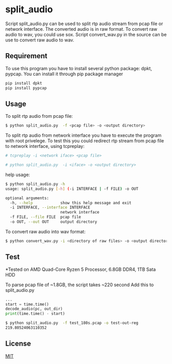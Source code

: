 # split_audio

Script split_audio.py can be used to split rtp audio stream from pcap file or network interface.
The converted audio is in raw format. To convert raw audio to wav, you could use sox.
Script convert_wav.py in the source can be use to convert raw audio to wav.

## Requirement

To use this program you have to install several python package: dpkt, pypcap.
You can install it through pip package manager

```sh
pip install dpkt
pip install pypcap
```

## Usage

To split rtp audio from pcap file:

```sh
$ python split_audio.py  -f <pcap file> -o <output directory>
```

To split rtp audio from network interface you have to execute the program with root privelege.
To test this you could redirect rtp stream from pcap file to network interface, using tcpreplay:

```sh
# tcpreplay -i <network iface> <pcap file>
```

```sh
# python split_audio.py  -i <iface> -o <output directory>
```

help usage:

```sh
$ python split_audio.py -h
usage: split_audio.py [-h] (-i INTERFACE | -f FILE) -o OUT

optional arguments:
  -h, --help            show this help message and exit
  -i INTERFACE, --interface INTERFACE
                        network interface
  -f FILE, --file FILE  pcap file
  -o OUT, --out OUT     output directory
```

To convert raw audio into wav format:

```sh
$ python convert_wav.py -i <directory of raw files> -o <output directory>
```

## Test

\*Tested on AMD Quad-Core Ryzen 5 Processor, 6.8GB DDR4, 1TB Sata HDD

To parse pcap file of ~1.8GB, the script takes ~220 second
Add this to split_audio.py

```python
...
start = time.time()
decode_audio(pc, out_dir)
print(time.time() - start)
```

```sh
$ python split_audio.py  -f test_180s.pcap -o test-out-reg
219.80524063110352
```

## License

[MIT](https://choosealicense.com/licenses/mit/)
